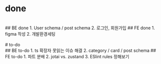# done
<br>
## BE done
1. User schema / post schema
2. 로그인, 회원가입
## FE done
1. figma 작성
2. 개발환경세팅
<br><br>
# to-do
<br>
## BE to-do
1. ts 확장자 못읽는 이슈 해결
2. category / card / post schema
## FE to-do
1. 파트 분배
2. jotai vs. zustand
3. ESlint rules 정해보기
